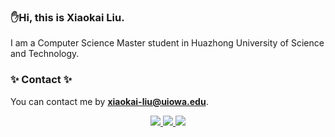 ### ✋Hi, this is Xiaokai Liu. 

I am a Computer Science Master student in Huazhong University of Science and Technology.

### ✨ Contact ✨

You can contact me by **xiaokai-liu@uiowa.edu**.

<!-- [![Anurag's GitHub stats](https://github-readme-stats.vercel.app/api?username=JohannesLiu&theme=gruvbox_light&show_icons=true&count_private=true&include_all_commits=true)](https://github.com/anuraghazra/github-readme-stats)

[![Top Langs](https://github-readme-stats.vercel.app/api/top-langs/?username=JohannesLiu&layout=compact)](https://github.com/anuraghazra/github-readme-stats) 
-->

<!--
**lwshanbd/lwshanbd** is a ✨ _special_ ✨ repository because its `README.md` (this file) appears on your GitHub profile.

Here are some ideas to get you started:

- 🔭 I’m currently working on ...
- 🌱 I’m currently learning ...
- 👯 I’m looking to collaborate on ...
- 🤔 I’m looking for help with ...
- 💬 Ask me about ...
- 📫 How to reach me: ...
- 😄 Pronouns: ...
- ⚡ Fun fact: ...
-->

<div align="center">
  <a href="https://github.com/JohannesLiu/github-profile-summary-cards">
    <img src="http://github-profile-summary-cards.vercel.app/api/cards/profile-details?username=JohannesLiu&theme=github)" />
  </a>
  <a href="https://github.com/JohannesLiu/github-profile-summary-cards">
    <img src="https://github-profile-summary-cards.vercel.app/api/cards/stats?username=JohannesLiu&theme=github" />
  </a>
  <a href="https://github.com/JohannesLiu/github-profile-summary-cards">
    <img src="https://github-profile-summary-cards.vercel.app/api/cards/repos-per-language?username=JohannesLiu&theme=github" />
  </a>
</div>
